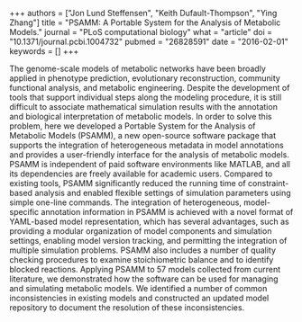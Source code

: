 +++
authors = ["Jon Lund Steffensen", "Keith Dufault-Thompson", "Ying Zhang"]
title = "PSAMM: A Portable System for the Analysis of Metabolic Models."
journal = "PLoS computational biology"
what = "article"
doi = "10.1371/journal.pcbi.1004732"
pubmed = "26828591"
date = "2016-02-01"
keywords = []
+++

The genome-scale models of metabolic networks have been broadly applied in phenotype prediction, evolutionary reconstruction, community functional analysis, and metabolic engineering. Despite the development of tools that support individual steps along the modeling procedure, it is still difficult to associate mathematical simulation results with the annotation and biological interpretation of metabolic models. In order to solve this problem, here we developed a Portable System for the Analysis of Metabolic Models (PSAMM), a new open-source software package that supports the integration of heterogeneous metadata in model annotations and provides a user-friendly interface for the analysis of metabolic models. PSAMM is independent of paid software environments like MATLAB, and all its dependencies are freely available for academic users. Compared to existing tools, PSAMM significantly reduced the running time of constraint-based analysis and enabled flexible settings of simulation parameters using simple one-line commands. The integration of heterogeneous, model-specific annotation information in PSAMM is achieved with a novel format of YAML-based model representation, which has several advantages, such as providing a modular organization of model components and simulation settings, enabling model version tracking, and permitting the integration of multiple simulation problems. PSAMM also includes a number of quality checking procedures to examine stoichiometric balance and to identify blocked reactions. Applying PSAMM to 57 models collected from current literature, we demonstrated how the software can be used for managing and simulating metabolic models. We identified a number of common inconsistencies in existing models and constructed an updated model repository to document the resolution of these inconsistencies.